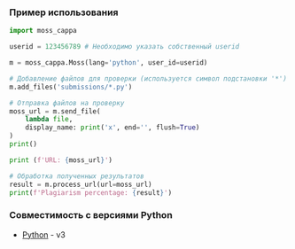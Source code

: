 ### Пример использования

```python
import moss_cappa

userid = 123456789 # Необходимо указать собственный userid

m = moss_cappa.Moss(lang='python', user_id=userid)

# Добавление файлов для проверки (используется символ подстановки '*')
m.add_files('submissions/*.py')

# Отправка файлов на проверку
moss_url = m.send_file(
    lambda file, 
    display_name: print('x', end='', flush=True)
)
print()

print (f'URL: {moss_url}')

# Обработка полученных результатов
result = m.process_url(url=moss_url)
print(f'Plagiarism percentage: {result}')
```

### Совместимость с версиями Python

* [Python](http://www.python.com) - v3
